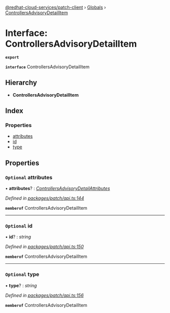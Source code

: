 [@redhat-cloud-services/patch-client](../README.md) › [Globals](../globals.md) › [ControllersAdvisoryDetailItem](controllersadvisorydetailitem.md)

# Interface: ControllersAdvisoryDetailItem

**`export`** 

**`interface`** ControllersAdvisoryDetailItem

## Hierarchy

* **ControllersAdvisoryDetailItem**

## Index

### Properties

* [attributes](controllersadvisorydetailitem.md#optional-attributes)
* [id](controllersadvisorydetailitem.md#optional-id)
* [type](controllersadvisorydetailitem.md#optional-type)

## Properties

### `Optional` attributes

• **attributes**? : *[ControllersAdvisoryDetailAttributes](controllersadvisorydetailattributes.md)*

*Defined in [packages/patch/api.ts:144](https://github.com/RedHatInsights/javascript-clients/blob/d9dc4c9/packages/patch/api.ts#L144)*

**`memberof`** ControllersAdvisoryDetailItem

___

### `Optional` id

• **id**? : *string*

*Defined in [packages/patch/api.ts:150](https://github.com/RedHatInsights/javascript-clients/blob/d9dc4c9/packages/patch/api.ts#L150)*

**`memberof`** ControllersAdvisoryDetailItem

___

### `Optional` type

• **type**? : *string*

*Defined in [packages/patch/api.ts:156](https://github.com/RedHatInsights/javascript-clients/blob/d9dc4c9/packages/patch/api.ts#L156)*

**`memberof`** ControllersAdvisoryDetailItem

